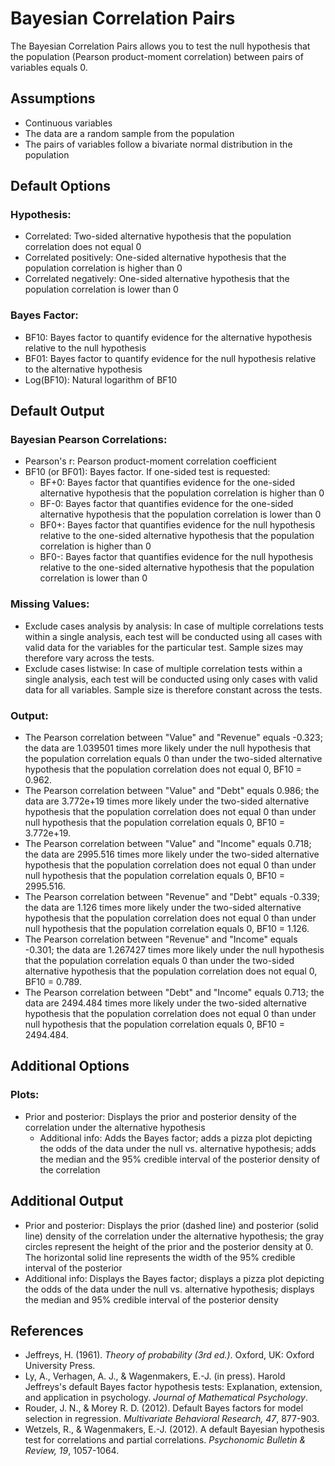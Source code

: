 Bayesian Correlation Pairs
==========================

The Bayesian Correlation Pairs allows you to test the null hypothesis that the population (Pearson product-moment correlation) between pairs of variables equals 0.

Assumptions
-----------
- Continuous variables
- The data are a random sample from the population
- The pairs of variables follow a bivariate normal distribution in the population

Default Options
-------
### Hypothesis:
- Correlated: Two-sided alternative hypothesis that the population correlation does not equal 0
- Correlated positively: One-sided alternative hypothesis that the population correlation is higher than 0
- Correlated negatively: One-sided alternative hypothesis that the population correlation is lower than 0

### Bayes Factor:
- BF10: Bayes factor to quantify evidence for the alternative hypothesis relative to the null hypothesis
- BF01: Bayes factor to quantify evidence for the null hypothesis relative to the alternative hypothesis
- Log(BF10): Natural logarithm of BF10

Default Output
-------
### Bayesian Pearson Correlations:
- Pearson's r: Pearson product-moment correlation coefficient
- BF10 (or BF01): Bayes factor. If one-sided test is requested:
  - BF+0: Bayes factor that quantifies evidence for the one-sided alternative hypothesis that the population correlation is higher than 0
  - BF-0: Bayes factor that quantifies evidence for the one-sided alternative hypothesis that the population correlation is lower than 0
  - BF0+: Bayes factor that quantifies evidence for the null hypothesis relative to the one-sided alternative hypothesis that the population correlation is higher than 0
  - BF0-: Bayes factor that quantifies evidence for the null hypothesis relative to the one-sided alternative hypothesis that the population correlation is lower than 0

### Missing Values:
 - Exclude cases analysis by analysis: In case of multiple correlations tests within a single analysis, each test will be conducted using all cases with valid data for the variables for the particular test.
 Sample sizes may therefore vary across the tests.
 - Exclude cases listwise: In case of multiple correlation tests within a single analysis, each test will be conducted using only cases with valid data for all variables. Sample size is therefore constant across the tests.

### Output:
- The Pearson correlation between "Value" and "Revenue" equals -0.323; the data are 1.039501 times more likely under the null hypothesis that the population correlation equals 0
than under the two-sided alternative hypothesis that the population correlation does not equal 0, BF10 = 0.962.
- The Pearson correlation between "Value" and "Debt" equals 0.986; the data are 3.772e+19 times more likely under the two-sided alternative hypothesis that the population correlation does
not equal 0 than under null hypothesis that the population correlation equals 0, BF10 = 3.772e+19.
- The Pearson correlation between "Value" and "Income" equals 0.718; the data are 2995.516 times more likely under the two-sided alternative hypothesis that the population correlation does
not equal 0 than under null hypothesis that the population correlation equals 0, BF10 = 2995.516.
- The Pearson correlation between "Revenue" and "Debt" equals -0.339; the data are 1.126 times more likely under the two-sided alternative hypothesis that the population correlation does
not equal 0 than under null hypothesis that the population correlation equals 0, BF10 = 1.126.
- The Pearson correlation between "Revenue" and "Income" equals -0.301; the data are 1.267427 times more likely under the null hypothesis that the population correlation equals 0
than under the two-sided alternative hypothesis that the population correlation does not equal 0, BF10 = 0.789.
- The Pearson correlation between "Debt" and "Income" equals 0.713; the data are 2494.484 times more likely under the two-sided alternative hypothesis that the population correlation does
not equal 0 than under null hypothesis that the population correlation equals 0, BF10 = 2494.484.

Additional Options
-------
### Plots:
- Prior and posterior: Displays the prior and posterior density of the correlation under the alternative hypothesis
  - Additional info: Adds the Bayes factor; adds a pizza plot depicting the odds of the data under the null vs. alternative hypothesis; adds the median and the 95% credible interval of the posterior density of the correlation

Additional Output
-------
- Prior and posterior: Displays the prior (dashed line) and posterior (solid line) density of the correlation under the alternative hypothesis; the gray circles represent the height of the prior and the posterior density at 0. The horizontal solid line represents the width of the 95% credible interval of the posterior
 - Additional info: Displays the Bayes factor; displays a pizza plot depicting the odds of the data under the null vs. alternative hypothesis; displays the median and 95% credible interval of the posterior density

References
-------
- Jeffreys, H. (1961). *Theory of probability (3rd ed.)*. Oxford, UK: Oxford University Press.
- Ly, A., Verhagen, A. J., & Wagenmakers, E.-J. (in press). Harold Jeffreys's default Bayes factor hypothesis tests: Explanation, extension, and application in psychology. *Journal of Mathematical Psychology*.
- Rouder, J. N., & Morey R. D. (2012). Default Bayes factors for model selection in regression. *Multivariate Behavioral Research, 47*, 877-903.
- Wetzels, R., & Wagenmakers, E.-J. (2012). A default Bayesian hypothesis test for correlations and partial correlations. *Psychonomic Bulletin & Review, 19*, 1057-1064.
